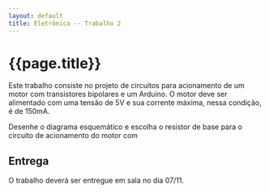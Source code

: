 ```yaml
---
layout: default
title: Eletrônica -- Trabalho 2
---
```


{{page.title}}
==============

Este trabalho consiste no projeto de circuitos para acionamento de um motor
com transistores bipolares e um Arduino. O motor deve ser alimentado com uma
tensão de 5V e sua corrente máxima, nessa condição, é de 150mA.

Desenhe o diagrama esquemático e escolha o resistor de base para o circuito
de acionamento do motor com 

Entrega
-------

O trabalho deverá ser entregue em sala no dia 07/11.

[método de Euler]: https://en.wikipedia.org/wiki/Euler_method